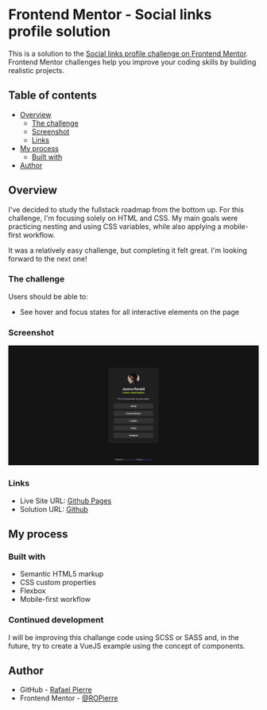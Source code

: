 # Frontend Mentor - Social links profile solution

This is a solution to the [Social links profile challenge on Frontend Mentor](https://www.frontendmentor.io/challenges/social-links-profile-UG32l9m6dQ). Frontend Mentor challenges help you improve your coding skills by building realistic projects. 

## Table of contents

- [Overview](#overview)
  - [The challenge](#the-challenge)
  - [Screenshot](#screenshot)
  - [Links](#links)
- [My process](#my-process)
  - [Built with](#built-with)
- [Author](#author)

## Overview

I've decided to study the fullstack roadmap from the bottom up. For this challenge, I'm focusing solely on HTML and CSS. My main goals were practicing nesting and using CSS variables, while also applying a mobile-first workflow.

It was a relatively easy challenge, but completing it felt great. I'm looking forward to the next one!

### The challenge

Users should be able to:

- See hover and focus states for all interactive elements on the page

### Screenshot

![](./assets/screenshot.jpg)

### Links

- Live Site URL: [Github Pages](https://ropierre.github.io/frontend-mentor_Social-Links-Profile/)
- Solution URL: [Github](https://github.com/ROPierre/frontend-mentor_Social-Links-Profile)

## My process

### Built with

- Semantic HTML5 markup
- CSS custom properties
- Flexbox
- Mobile-first workflow

### Continued development

I will be improving this challange code using SCSS or SASS and, in the future, try to create a VueJS example using the concept of components.

## Author

- GitHub - [Rafael Pierre](https://github.com/ROPierre)
- Frontend Mentor - [@ROPierre](https://www.frontendmentor.io/profile/ROPierre)